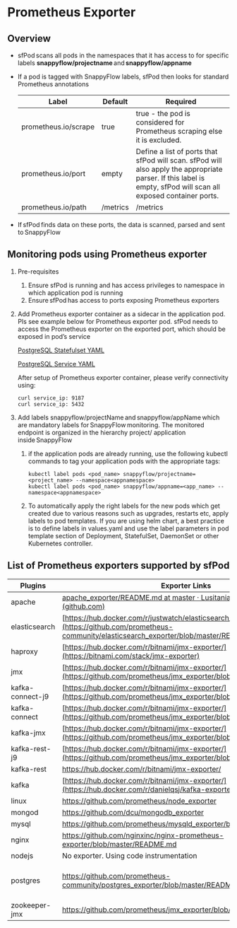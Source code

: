 # Prometheus Exporter 

## Overview

- sfPod scans all pods in the namespaces that it has access to for specific labels **snappyflow/projectname** and **snappyflow/appname** 

- If a pod is tagged with SnappyFlow labels, sfPod then looks for standard Prometheus annotations 

  | Label                | Default  | Required                                                     |
  | -------------------- | -------- | ------------------------------------------------------------ |
  | prometheus.io/scrape | true     | true - the pod is considered for Prometheus scraping else it is excluded. |
  | prometheus.io/port   | empty    | Define a list of ports that sfPod will scan. sfPod will also apply the appropriate parser. If this label is empty, sfPod will scan all exposed container ports. |
  | prometheus.io/path   | /metrics | /metrics                                                     |

- If sfPod finds data on these ports, the data is scanned, parsed and sent to SnappyFlow 

## Monitoring pods using Prometheus exporter

1. Pre-requisites 
   1. Ensure sfPod is running and has access privileges to namespace in which application pod is running  
   2. Ensure sfPod has access to ports exposing Prometheus exporters  

2. Add Prometheus exporter container as a sidecar in the application pod. Pls see example below for Prometheus exporter pod. sfPod needs to access the Prometheus exporter on the exported port, which should be exposed in pod’s service 

   [PostgreSQL Statefulset YAML](https://github.com/snappyflow/website-artefacts/blob/master/yaml_deployments/prometheus/postgresql/statefullset.yaml) 

   [PostgreSQL Service YAML](https://github.com/snappyflow/website-artefacts/blob/master/yaml_deployments/prometheus/postgresql/service.yaml) 

   After setup of Prometheus exporter container, please verify connectivity using:

   ```properties
   curl service_ip: 9187 
   curl service_ip: 5432 
   ```

3. Add labels snappyflow/projectName and snappyflow/appName which are mandatory labels for SnappyFlow monitoring. The monitored endpoint is organized in the hierarchy project/ application inside SnappyFlow

   1. if the application pods are already running, use the following kubectl commands to tag your application pods with the appropriate tags:

      ```properties
      kubectl label pods <pod_name> snappyflow/projectname=<project_name> --namespace<appnamespace>
      kubectl label pods <pod_name> snappyflow/appname=<app_name> --namespace<appnamespace>
      ```

   2. To automatically apply the right labels for the new pods which get created due to various reasons such as upgrades, restarts etc, apply labels to pod templates. If you are using helm chart, a best practice is to define labels in values.yaml and use the label parameters in pod template section of Deployment, StatefulSet, DaemonSet or other Kubernetes controller.

   

 ## List of Prometheus exporters supported by sfPod

| Plugins          | Exporter Links                                               | service_discovery_regex                                      | Docker image                                                 |
| ---------------- | ------------------------------------------------------------ | ------------------------------------------------------------ | ------------------------------------------------------------ |
| apache           | [apache_exporter/README.md at master · Lusitaniae/apache_exporter (github.com)](https://github.com/Lusitaniae/apache_exporter/blob/master/README.md) | `["apache_accesses_total","apache_+"]`                       | https://hub.docker.com/r/lusotycoon/apache-exporter/         |
| elasticsearch    | [https://hub.docker.com/r/justwatch/elasticsearch_exporter](https://github.com/prometheus-community/elasticsearch_exporter/blob/master/README.md) | `["elasticsearch_+"]`                                        | https://hub.docker.com/r/justwatch/elasticsearch_exporter    |
| haproxy          | [https://hub.docker.com/r/bitnami/jmx-exporter/](https://bitnami.com/stack/jmx-exporter) | `["haproxy_+"]`                                              | https://hub.docker.com/r/bitnami/jmx-exporter/               |
| jmx              | [https://hub.docker.com/r/bitnami/jmx-exporter/](https://github.com/prometheus/jmx_exporter/blob/master/README.md) | `["jmx_exporter_build_info","jmx_+","java_lang_+"]`          | https://hub.docker.com/r/bitnami/jmx-exporter/               |
| kafka-connect-j9 | [https://hub.docker.com/r/bitnami/jmx-exporter/](https://github.com/prometheus/jmx_exporter/blob/master/README.md) | `["kafka_connect+","java_lang_+","java_lang_memorymanager_valid_j9+"]` | [https://hub.docker.com/r/bitnami/jmx-exporter//](https://hub.docker.com/r/bitnami/jmx-exporter/) |
| kafka-connect    | [https://hub.docker.com/r/bitnami/jmx-exporter/](https://github.com/prometheus/jmx_exporter/blob/master/README.md) | `["kafka_connect+","java_lang_+","java_lang_garbagecollector_collectiontime_g1_young_generation"]` | https://hub.docker.com/r/bitnami/jmx-exporter/               |
| kafka-jmx        | [https://hub.docker.com/r/bitnami/jmx-exporter/](https://github.com/prometheus/jmx_exporter/blob/master/README.md) | `["kafka_server_+","kafka_network_+","java_lang_+"]`         | https://hub.docker.com/r/bitnami/jmx-exporter/               |
| kafka-rest-j9    | [https://hub.docker.com/r/bitnami/jmx-exporter/](https://github.com/prometheus/jmx_exporter/blob/master/README.md) | `["kafka_rest+","java_lang_+","java_lang_memorymanager_valid_j9+"]` | https://hub.docker.com/r/bitnami/jmx-exporter/               |
| kafka-rest       | https://hub.docker.com/r/bitnami/jmx-exporter/               | `["kafka_rest+","java_lang_+","java_lang_garbagecollector_collectiontime_g1_young_generation"]` | https://hub.docker.com/r/bitnami/jmx-exporter/               |
| kafka            | [https://hub.docker.com/r/bitnami/jmx-exporter/](https://hub.docker.com/r/danielqsj/kafka-exporter/dockerfile) | `["kafka_topic_+"]`                                          | https://hub.docker.com/r/bitnami/jmx-exporter/               |
| linux            | https://github.com/prometheus/node_exporter                  | `["node_cpu_+","node_disk_+","node_procs_+"]`                | https://hub.docker.com/r/prom/node-exporter/                 |
| mongod           | https://github.com/dcu/mongodb_exporter                      | `["mongodb_+"]`                                              |                                                              |
| mysql            | https://github.com/prometheus/mysqld_exporter/blob/master/README.md | `["mysql_global_+","mysql_version_+"]`                       | https://hub.docker.com/r/prom/mysqld-exporter/               |
| nginx            | https://github.com/nginxinc/nginx-prometheus-exporter/blob/master/README.md | `["nginx_+"]`                                                | https://hub.docker.com/r/nginx/nginx-prometheus-exporter     |
| nodejs           | No exporter. Using code instrumentation                      | `["nodejs_+"]`                                               |                                                              |
| postgres         | https://github.com/prometheus-community/postgres_exporter/blob/master/README.md | `"pg_stat_+"`                                                | [https://hub.docker.com/r/prometheuscommunity/postgres-exporter](https://hub.docker.com/r/prometheuscommunity/postgres-exporter/tags?page=1&ordering=last_updated) |
| zookeeper-jmx    | https://github.com/prometheus/jmx_exporter/blob/master/README.md | `["zookeeper_+","java_lang_"]`                               | https://hub.docker.com/r/bitnami/jmx-exporter/               |